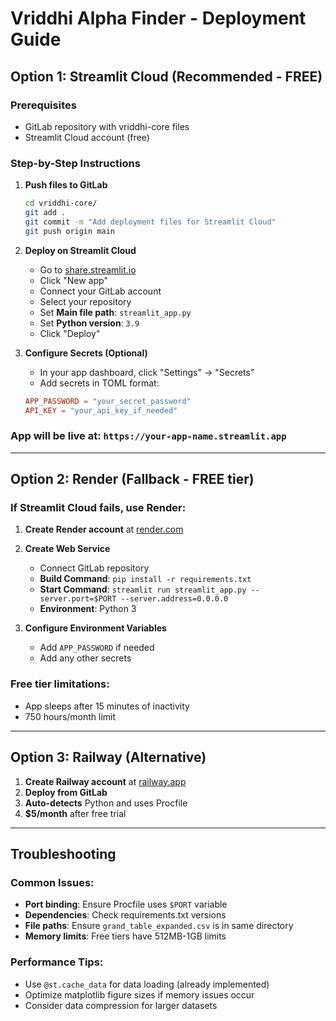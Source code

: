 # Vriddhi Alpha Finder - Deployment Guide

## Option 1: Streamlit Cloud (Recommended - FREE)

### Prerequisites
- GitLab repository with vriddhi-core files
- Streamlit Cloud account (free)

### Step-by-Step Instructions

1. **Push files to GitLab**
   ```bash
   cd vriddhi-core/
   git add .
   git commit -m "Add deployment files for Streamlit Cloud"
   git push origin main
   ```

2. **Deploy on Streamlit Cloud**
   - Go to [share.streamlit.io](https://share.streamlit.io)
   - Click "New app"
   - Connect your GitLab account
   - Select your repository
   - Set **Main file path**: `streamlit_app.py`
   - Set **Python version**: `3.9`
   - Click "Deploy"

3. **Configure Secrets (Optional)**
   - In your app dashboard, click "Settings" → "Secrets"
   - Add secrets in TOML format:
   ```toml
   APP_PASSWORD = "your_secret_password"
   API_KEY = "your_api_key_if_needed"
   ```

### App will be live at: `https://your-app-name.streamlit.app`

---

## Option 2: Render (Fallback - FREE tier)

### If Streamlit Cloud fails, use Render:

1. **Create Render account** at [render.com](https://render.com)

2. **Create Web Service**
   - Connect GitLab repository
   - **Build Command**: `pip install -r requirements.txt`
   - **Start Command**: `streamlit run streamlit_app.py --server.port=$PORT --server.address=0.0.0.0`
   - **Environment**: Python 3

3. **Configure Environment Variables**
   - Add `APP_PASSWORD` if needed
   - Add any other secrets

### Free tier limitations:
- App sleeps after 15 minutes of inactivity
- 750 hours/month limit

---

## Option 3: Railway (Alternative)

1. **Create Railway account** at [railway.app](https://railway.app)
2. **Deploy from GitLab**
3. **Auto-detects** Python and uses Procfile
4. **$5/month** after free trial

---

## Troubleshooting

### Common Issues:
- **Port binding**: Ensure Procfile uses `$PORT` variable
- **Dependencies**: Check requirements.txt versions
- **File paths**: Ensure `grand_table_expanded.csv` is in same directory
- **Memory limits**: Free tiers have 512MB-1GB limits

### Performance Tips:
- Use `@st.cache_data` for data loading (already implemented)
- Optimize matplotlib figure sizes if memory issues occur
- Consider data compression for larger datasets
